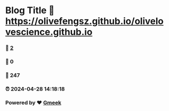 # Blog Title :link: https://olivefengsz.github.io/olivelovescience.github.io 
### :page_facing_up: [2](https://olivefengsz.github.io/olivelovescience.github.io/tag.html) 
### :speech_balloon: 0 
### :hibiscus: 247 
### :alarm_clock: 2024-04-28 14:18:18 
### Powered by :heart: [Gmeek](https://github.com/Meekdai/Gmeek)
